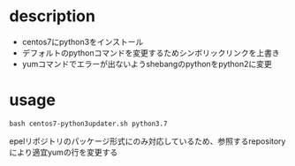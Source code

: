# description
- centos7にpython3をインストール
- デフォルトのpythonコマンドを変更するためシンボリックリンクを上書き
- yumコマンドでエラーが出ないようshebangのpythonをpython2に変更

# usage
```bash centos7-python3updater.sh python3.7```

epelリポジトリのパッケージ形式にのみ対応しているため、参照するrepositoryにより適宜yumの行を変更する
